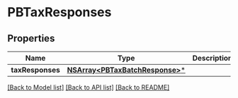 # PBTaxResponses

## Properties
Name | Type | Description | Notes
------------ | ------------- | ------------- | -------------
**taxResponses** | [**NSArray&lt;PBTaxBatchResponse&gt;***](PBTaxBatchResponse.md) |  | [optional] 

[[Back to Model list]](../README.md#documentation-for-models) [[Back to API list]](../README.md#documentation-for-api-endpoints) [[Back to README]](../README.md)


